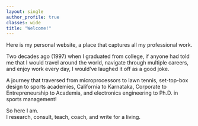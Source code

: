 ```yaml
---
layout: single
author_profile: true
classes: wide
title: "Welcome!"
---
```

Here is my personal website, a place that captures all my professional work.

Two decades ago (1997) when I graduated from college, if anyone had told me that I would
travel around the world, navigate through multiple careers, and enjoy work every day, I
would’ve laughed it off as a good joke.

A journey that traversed from microprocessors to lawn tennis, set-top-box design to sports
academies, California to Karnataka, Corporate to Entrepreneurship to Academia, and electronics engineering to
Ph.D. in sports management!

So here I am.  
I research, consult, teach, coach, and write for a living.  

